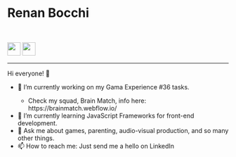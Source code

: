 <h1>Renan Bocchi</h1> <br>

<a href='https://www.linkedin.com/in/renanbocchi/'><img src='https://img.shields.io/badge/linkedin-%230077B5.svg?&style=for-the-badge&logo=linkedin&logoColor=white' height='30px'></a> <img class="inline-block" src="https://www.codewars.com/users/ResX/badges/large?logo=false" height='30px'><br>

<hr>
Hi everyone! 👋<br>
<ul>
  <li>🔭 I’m currently working on my Gama Experience #36 tasks.</li>
  <ul><li>Check my squad, Brain Match, info here: https://brainmatch.webflow.io/</li></ul>
  <li>🌱 I’m currently learning JavaScript Frameworks for front-end development.</li>
  <li>💬 Ask me about games, parenting, audio-visual production, and so many other things.</li>
  <li>📫 How to reach me: Just send me a hello on LinkedIn</li>
</ul>
